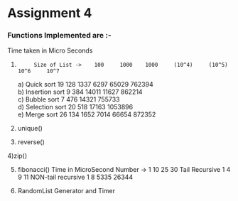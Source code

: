 # Assignment 4

### Functions Implemented are :-
Time taken in Micro Seconds
1)          Size of List ->    100     1000    1000     (10^4)     (10^5)     10^6     10^7
   a) Quick sort                19     128     1337      6297      65029      762394                                  
   b) Insertion sort             9     384     14011     11627     862214                                        
   c) Bubble sort                7     476     14321     755733                                              
   d) Selection sort            20     518     17163     1053896                                               
   e) Merge sort                26     134     1652      7014      66654      872352                                    

2) unique()

3) reverse()

4)zip()

5) fibonacci() 
  Time in MicroSecond
  Number ->                   1         10     25    30
  Tail Recursive              1          4     9     11
  NON-tail recursive          1          8     5335  26344	

6) RandomList Generator and Timer

